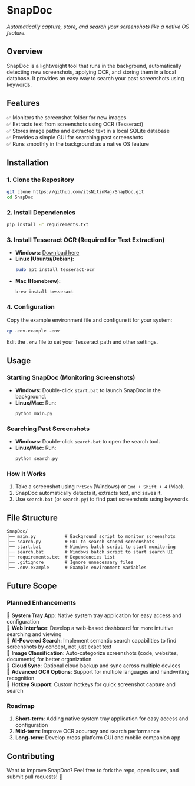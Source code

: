 # SnapDoc

_Automatically capture, store, and search your screenshots like a native OS feature._

## Overview
SnapDoc is a lightweight tool that runs in the background, automatically detecting new screenshots, applying OCR, and storing them in a local database. It provides an easy way to search your past screenshots using keywords.

## Features
✅ Monitors the screenshot folder for new images  
✅ Extracts text from screenshots using OCR (Tesseract)  
✅ Stores image paths and extracted text in a local SQLite database  
✅ Provides a simple GUI for searching past screenshots  
✅ Runs smoothly in the background as a native OS feature  

## Installation

### 1. Clone the Repository
```bash
git clone https://github.com/itsNitinRaj/SnapDoc.git
cd SnapDoc
```

### 2. Install Dependencies
```bash
pip install -r requirements.txt
```

### 3. Install Tesseract OCR (Required for Text Extraction)
- **Windows:** [Download here](https://tesseract-ocr.github.io/tessdoc/Downloads) 
- **Linux (Ubuntu/Debian):**  
  ```bash
  sudo apt install tesseract-ocr
  ```
- **Mac (Homebrew):**  
  ```bash
  brew install tesseract
  ```

### 4. Configuration
Copy the example environment file and configure it for your system:
```bash
cp .env.example .env
```
Edit the `.env` file to set your Tesseract path and other settings.

## Usage

### Starting SnapDoc (Monitoring Screenshots)
- **Windows:** Double-click `start.bat` to launch SnapDoc in the background.
- **Linux/Mac:** Run:  
  ```bash
  python main.py
  ```

### Searching Past Screenshots
- **Windows:** Double-click `search.bat` to open the search tool.
- **Linux/Mac:** Run:  
  ```bash
  python search.py
  ```

### How It Works
1. Take a screenshot using `PrtScn` (Windows) or `Cmd + Shift + 4` (Mac).
2. SnapDoc automatically detects it, extracts text, and saves it.
3. Use `search.bat` (or `search.py`) to find past screenshots using keywords.

## File Structure
```
SnapDoc/
│── main.py           # Background script to monitor screenshots
│── search.py         # GUI to search stored screenshots
│── start.bat         # Windows batch script to start monitoring
│── search.bat        # Windows batch script to start search UI
│── requirements.txt  # Dependencies list
│── .gitignore        # Ignore unnecessary files
│── .env.example      # Example environment variables
```

## Future Scope

### Planned Enhancements
🔮 **System Tray App**: Native system tray application for easy access and configuration  
🔮 **Web Interface**: Develop a web-based dashboard for more intuitive searching and viewing  
🔮 **AI-Powered Search**: Implement semantic search capabilities to find screenshots by concept, not just exact text  
🔮 **Image Classification**: Auto-categorize screenshots (code, websites, documents) for better organization  
🔮 **Cloud Sync**: Optional cloud backup and sync across multiple devices  
🔮 **Advanced OCR Options**: Support for multiple languages and handwriting recognition  
🔮 **Hotkey Support**: Custom hotkeys for quick screenshot capture and search  

### Roadmap
1. **Short-term**: Adding native system tray application for easy access and configuration
2. **Mid-term**: Improve OCR accuracy and search performance
3. **Long-term**: Develop cross-platform GUI and mobile companion app

## Contributing
Want to improve SnapDoc? Feel free to fork the repo, open issues, and submit pull requests! 🚀

